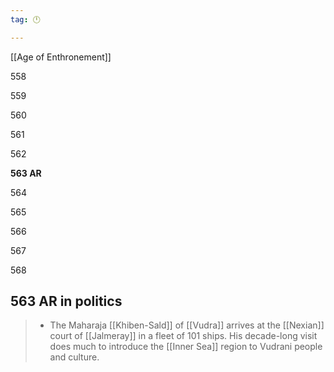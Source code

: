 ```yaml
---
tag: 🕛

---
```

[[Age of Enthronement]]


558

559

560

561

562

**563 AR**

564

565

566

567

568



## 563 AR in politics

>  - The Maharaja [[Khiben-Sald]] of [[Vudra]] arrives at the [[Nexian]] court of [[Jalmeray]] in a fleet of 101 ships.  His decade-long visit does much to introduce the [[Inner Sea]] region to Vudrani people and culture.






